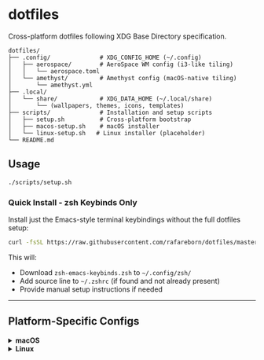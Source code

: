 # dotfiles

Cross-platform dotfiles following XDG Base Directory specification.

```
dotfiles/
├── .config/              # XDG_CONFIG_HOME (~/.config)
│   ├── aerospace/        # AeroSpace WM config (i3-like tiling)
│   │   └── aerospace.toml
│   └── amethyst/         # Amethyst config (macOS-native tiling)
│       └── amethyst.yml
├── .local/
│   └── share/            # XDG_DATA_HOME (~/.local/share)
│       └── (wallpapers, themes, icons, templates)
├── scripts/              # Installation and setup scripts
│   ├── setup.sh          # Cross-platform bootstrap
│   ├── macos-setup.sh    # macOS installer
│   └── linux-setup.sh   # Linux installer (placeholder)
└── README.md
```

## Usage

```sh
./scripts/setup.sh
```

### Quick Install - zsh Keybinds Only

Install just the Emacs-style terminal keybindings without the full dotfiles setup:

```sh
curl -fsSL https://raw.githubusercontent.com/rafareborn/dotfiles/master/scripts/install-zsh-keybinds.sh | sh
```

This will:
- Download `zsh-emacs-keybinds.zsh` to `~/.config/zsh/`
- Add source line to `~/.zshrc` (if found and not already present)
- Provide manual setup instructions if needed

---

## Platform-Specific Configs

<details>
<summary><strong>macOS</strong></summary>

### Window Manager Setups

* **Amethyst** — integrates with native macOS Spaces for a smoother trackpad-driven experience ([GitHub](https://github.com/ianyh/Amethyst))
* **AeroSpace** — full tiling model inspired by i3. Currently in beta (v0.18.5); more configurable but may feel clunky for some. ([GitHub](https://github.com/nikitabobko/AeroSpace)).

---

### Amethyst + macOS Spaces

#### Summary

Minimal configuration for users who prefer macOS Spaces and want light tiling support.

#### Keybindings

| Action                 | Shortcut              |
| ---------------------- | --------------------- |
| Move focus             | ^ + ← ↓ ↑ →           |
| Move window            | ^ + ⇧ + ← ↓ ↑ →       |
| Toggle float mode      | ^ + T                 |
| Reload config          | ^ + ⇧ + R             |
| Switch to Space        | ^ + 1 / 2 / 3 / 4 / 5 |
| Move window to Space   | ^ + ⇧ + 1–5           |
| Cycle layout           | ^ + Space             |
| Toggle layout manually | ^ + L                 |

#### Setup

```sh
brew install --cask amethyst
cp .config/amethyst/amethyst.yml ~/.amethyst.yml
open -a Amethyst
```

Then:

* Grant access under: System Settings → Privacy & Security → Accessibility
* Add to login items
wip:
System Settings → Keyboard → Keyboard Shortcuts

Go to "Mission Control"

Find:

Move left a space (⌃ ←)

Move right a space (⌃ →)

Uncheck both to disable them.
---

### AeroSpace (⌥-based bindings)

#### Summary

Powerful window manager designed for full tiling workflows. Feels more like Linux WMs (e.g., i3). Currently in beta (v0.18.5).

#### Keybindings

| Action             | Shortcut        |
| ------------------ | --------------- |
| Launch Terminal    | ⌥ + Delete      |
| Launch Browser     | ⌥ + B           |
| Launch Finder      | ⌥ + E           |
| Layout: tiles      | ⌥ + /           |
| Layout: accordion  | ⌥ + ^ + ,       |
| Focus movement     | ⌥ + H J K L     |
| Move window        | ⌥ + ⇧ + H J K L |
| Resize window      | ⌥ + ^ + H J K L |
| Smart resize       | ⌥ + , / .       |
| Toggle fullscreen  | ⌥ + M           |
| Toggle floating    | ⌥ + ⇧ + Space   |
| Switch workspace   | ⌥ + A S D F G   |
| Send window to WS  | ⌥ + ⇧ + A–G     |
| Back workspace     | ⌥ + Tab         |
| Move WS to monitor | ⌥ + ⇧ + Tab     |
| Close window       | ⌥ + Q           |
| Reload config      | ^ + ⌥ + R       |

#### Setup

```sh
cp .config/aerospace/aerospace.toml ~/.aerospace.toml
open -a AeroSpace
```

Then:

* Grant access under: System Settings → Privacy & Security → Accessibility
* Add to login items


</details>

<details>
<summary><strong>Linux</strong></summary>

Placeholder for future expansion. Intended to support:

* Hyprland or other tiling WMs
* KDE Wayland tuning
* Shared setup: `.zshrc`, `.gitconfig`, helper scripts

</details>